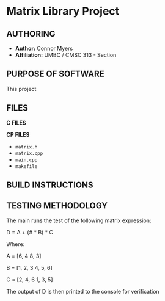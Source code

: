 # Matrix Library Project

## AUTHORING
- **Author:** Connor Myers
- **Affiliation:** UMBC / CMSC 313 - Section 

## PURPOSE OF SOFTWARE
This project 

## FILES
**C FILES**


**CP FILES**
- `matrix.h`
- `matrix.cpp`
- `main.cpp`
- `makefile`

## BUILD INSTRUCTIONS


## TESTING METHODOLOGY
The main runs the test of the following matrix expression:

D = A + (# * B) * C

Where:

A = [6, 4
     8, 3]

B = [1, 2, 3
     4, 5, 6]

C = [2, 4, 6
     1, 3, 5]

The output of D is then printed to the console for verification